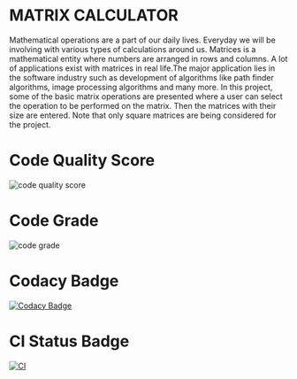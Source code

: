 # MATRIX CALCULATOR

Mathematical operations are a part of our daily lives. Everyday we will be involving with various types of calculations around us. Matrices is a mathematical entity where numbers are arranged in rows and columns. A lot of applications exist with matrices in real life.The major application lies in the software industry such as development of algorithms like path finder algorithms, image processing algorithms and many more. In this project, some of the basic matrix operations are presented where a user can select the operation to be performed on the matrix. Then the matrices with their size are entered. Note that only square matrices are being considered for the project.

# Code Quality Score
![code quality score](https://api.codiga.io/project/30045/score/svg)

# Code Grade
![code grade](https://api.codiga.io/project/30045/status/svg)

# Codacy Badge
[![Codacy Badge](https://app.codacy.com/project/badge/Grade/a40715d085214beb9a33423fbc3550b2)](https://www.codacy.com/gh/Beautyshah/M1_Application_Scientific-calculator/dashboard?utm_source=github.com&amp;utm_medium=referral&amp;utm_content=Beautyshah/M1_Application_Scientific-calculator&amp;utm_campaign=Badge_Grade)

# CI Status Badge
[![CI](https://github.com/Beautyshah/M1_Application_Scientific-calculator/actions/workflows/main.yml/badge.svg)](https://github.com/Beautyshah/M1_Application_Scientific-calculator/actions/workflows/main.yml)

